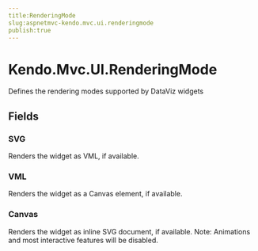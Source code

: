```yaml
---
title:RenderingMode
slug:aspnetmvc-kendo.mvc.ui.renderingmode
publish:true
---
```


# Kendo.Mvc.UI.RenderingMode
Defines the rendering modes supported by DataViz widgets

## Fields
### SVG
Renders the widget as VML, if available.
### VML
Renders the widget as a Canvas element, if available.
### Canvas
Renders the widget as inline SVG document, if available.
            Note: Animations and most interactive features will be disabled.




